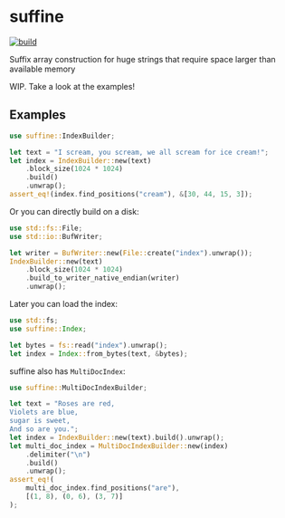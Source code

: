 # suffine

[![build](https://github.com/mosmeh/suffine/workflows/build/badge.svg)](https://github.com/mosmeh/suffine/actions)

Suffix array construction for huge strings that require space larger than available memory

WIP. Take a look at the examples!

## Examples

```rust
use suffine::IndexBuilder;

let text = "I scream, you scream, we all scream for ice cream!";
let index = IndexBuilder::new(text)
    .block_size(1024 * 1024)
    .build()
    .unwrap();
assert_eq!(index.find_positions("cream"), &[30, 44, 15, 3]);
```

Or you can directly build on a disk:

```rust
use std::fs::File;
use std::io::BufWriter;

let writer = BufWriter::new(File::create("index").unwrap());
IndexBuilder::new(text)
    .block_size(1024 * 1024)
    .build_to_writer_native_endian(writer)
    .unwrap();
```

Later you can load the index:

```rust
use std::fs;
use suffine::Index;

let bytes = fs::read("index").unwrap();
let index = Index::from_bytes(text, &bytes);
```

suffine also has `MultiDocIndex`:

```rust
use suffine::MultiDocIndexBuilder;

let text = "Roses are red,
Violets are blue,
sugar is sweet,
And so are you.";
let index = IndexBuilder::new(text).build().unwrap();
let multi_doc_index = MultiDocIndexBuilder::new(index)
    .delimiter("\n")
    .build()
    .unwrap();
assert_eq!(
    multi_doc_index.find_positions("are"),
    [(1, 8), (0, 6), (3, 7)]
);
```
